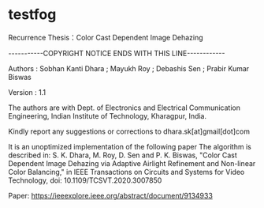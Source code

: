 # testfog
Recurrence Thesis：Color Cast Dependent Image Dehazing

-----------COPYRIGHT NOTICE ENDS WITH THIS LINE------------

Authors : Sobhan Kanti Dhara ; Mayukh Roy ; Debashis Sen ; Prabir Kumar Biswas

Version : 1.1

The authors are with Dept. of Electronics and Electrical Communication Engineering, Indian Institute of Technology, Kharagpur, India.

Kindly report any suggestions or corrections to dhara.sk[at]gmail[dot]com

It is an unoptimized implementation of the following paper The algorithm is described in: S. K. Dhara, M. Roy, D. Sen and P. K. Biswas, "Color Cast Dependent Image Dehazing via Adaptive Airlight Refinement and Non-linear Color Balancing," in IEEE Transactions on Circuits and Systems for Video Technology, doi: 10.1109/TCSVT.2020.3007850

Paper: https://ieeexplore.ieee.org/abstract/document/9134933
